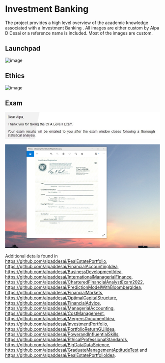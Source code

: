 # Investment Banking 

The project provides a high level overview of the academic knowledge associated with a Investment Banking . 
All images are either custom by Alpa D Desai or a reference name is included. Most of the images are custom.

## Launchpad
![image](image_Launchpad.png)

## Ethics
![image](Ethics.jpg)

## Exam
![image](CFAExam.jpg)

![image](USCopyrightCertificate.png)

Additional details found in https://github.com/alpaddesai/RealEstatePortfolio, https://github.com/alpaddesai/FinancialAccountingIdea, https://github.com/alpaddesai/BusinessDevelopmentIdea, https://github.com/alpaddesai/InternationalManagerialFinance, https://github.com/alpaddesai/CharteredFinancialAnalystExam2022, https://github.com/alpaddesai/PredictionModelWithBloombergIdea, https://github.com/alpaddesai/FinancialMarkets, https://github.com/alpaddesai/OptimalCapitalStructure, https://github.com/alpaddesai/FinancialAdvice, https://github.com/alpaddesai/ManagerialAccounting, https://github.com/alpaddesai/CostManagement, https://github.com/alpaddesai/MergersDocumentIdea, https://github.com/alpaddesai/InvestmentPortfolio, https://github.com/alpaddesai/PortfolioReturnGUIIdea, https://github.com/alpaddesai/PowerandInfluentialSkills, https://github.com/alpaddesai/EthicalProfessionalStandards, https://github.com/alpaddesai/BigDataDataScience, https://github.com/alpaddesai/GraduateManagementAptitudeTest and https://github.com/alpaddesai/RealEstatePortfolioIdea.
